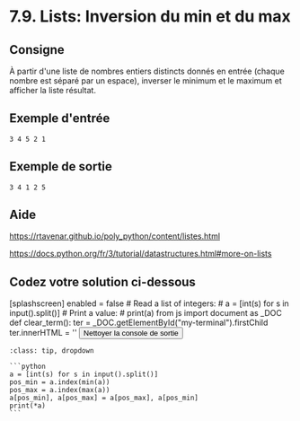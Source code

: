 # 7.9. Lists: Inversion du min et du max

## Consigne

À partir d'une liste de nombres entiers distincts donnés en entrée (chaque nombre est séparé par un espace), inverser le minimum et le maximum et afficher la liste résultat.

## Exemple d'entrée

```
3 4 5 2 1
```

## Exemple de sortie

```
3 4 1 2 5
```

## Aide

https://rtavenar.github.io/poly_python/content/listes.html

https://docs.python.org/fr/3/tutorial/datastructures.html#more-on-lists

## Codez votre solution ci-dessous

<py-config>
    [splashscreen]
        enabled = false
</py-config>
<py-repl>
    # Read a list of integers:
# a = [int(s) for s in input().split()]
# Print a value:
# print(a)
</py-repl>
<py-terminal id="my-terminal"></py-terminal>
<py-script>
from js import document as _DOC
def clear_term():
    ter = _DOC.getElementById("my-terminal").firstChild
    ter.innerHTML = ''
</py-script>
<button py-click="clear_term()" id="clear-terminal" class="py-button">Nettoyer la console de sortie</button>


````{admonition} Cliquez ici pour voir la solution
:class: tip, dropdown

```python
a = [int(s) for s in input().split()]
pos_min = a.index(min(a))
pos_max = a.index(max(a))
a[pos_min], a[pos_max] = a[pos_max], a[pos_min]
print(*a)
```
````
